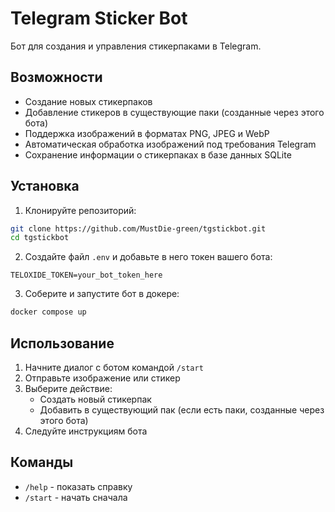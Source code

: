 # Telegram Sticker Bot

Бот для создания и управления стикерпаками в Telegram.

## Возможности

- Создание новых стикерпаков
- Добавление стикеров в существующие паки (созданные через этого бота)
- Поддержка изображений в форматах PNG, JPEG и WebP
- Автоматическая обработка изображений под требования Telegram
- Сохранение информации о стикерпаках в базе данных SQLite

## Установка

1. Клонируйте репозиторий:
```bash
git clone https://github.com/MustDie-green/tgstickbot.git
cd tgstickbot
```

2. Создайте файл `.env` и добавьте в него токен вашего бота:
```
TELOXIDE_TOKEN=your_bot_token_here
```

3. Соберите и запустите бот в докере:
```bash
docker compose up
```

## Использование

1. Начните диалог с ботом командой `/start`
2. Отправьте изображение или стикер
3. Выберите действие:
   - Создать новый стикерпак
   - Добавить в существующий пак (если есть паки, созданные через этого бота)
4. Следуйте инструкциям бота

## Команды

- `/help` - показать справку
- `/start` - начать сначала

